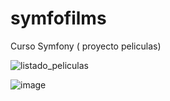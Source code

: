 # symfofilms
Curso Symfony ( proyecto peliculas)


![listado_peliculas](https://user-images.githubusercontent.com/17725575/171821140-e522020b-aadd-46a0-9468-76301715e01b.PNG)


![image](https://user-images.githubusercontent.com/17725575/171821275-24ec01f3-4547-4b43-8d8b-bf418a0f2005.png)
